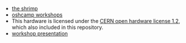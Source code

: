 * [the shrimp](http://shrimping.it/blog/shrimp/)
* [oshcamp workshops](http://wutheringbytes.com/workshops.html)
* This hardware is licensed under the [CERN open hardware license 1.2](http://www.ohwr.org/attachments/2388/cern_ohl_v_1_2.txt), which also included in this repository.
* [workshop presentation](http://prezi.com/bz9thcifvzdj/shrimp-pcb/)
